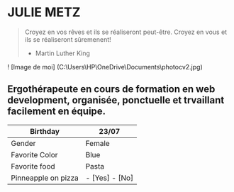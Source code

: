 # JULIE METZ
> Croyez en vos rêves et ils se réaliseront peut-être. Croyez en vous et ils se réaliseront sûremenent!
> - Martin Luther King


! [Image de moi] (C:\Users\HP\OneDrive\Documents\photocv2.jpg)


## Ergothérapeute en cours de formation en web development, organisée, ponctuelle et trvaillant facilement en équipe.

  Birthday   |    23/07
------------ | -------------
  Gender     |   Female
  Favorite Color |  Blue
  Favorite food | Pasta
  Pinneapple on pizza | - [Yes] - [No]






